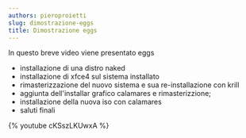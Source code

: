 ```yaml
---
authors: pieroproietti
slug: dimostrazione-eggs
title: Dimostrazione eggs
---
```


In questo breve video viene presentato eggs

* installazione di una distro naked
* installazione di xfce4 sul sistema installato
* rimasterizzazione del nuovo sistema e sua re-installazione con krill
* aggiunta dell'installar grafico calamares e rimasterizzione;
* installazione della nuova iso con calamares
* saluti finali

{% youtube cKSszLKUwxA %}
